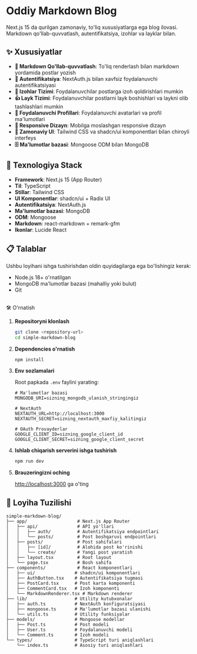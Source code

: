 # Oddiy Markdown Blog

Next.js 15 da qurilgan zamonaviy, to'liq xususiyatlarga ega blog ilovasi. Markdown qo'llab-quvvatlash, autentifikatsiya, izohlar va layklar bilan.

## ✨ Xususiyatlar

- **📝 Markdown Qo'llab-quvvatlash**: To'liq renderlash bilan markdown yordamida postlar yozish
- **🔐 Autentifikatsiya**: NextAuth.js bilan xavfsiz foydalanuvchi autentifikatsiyasi
- **💬 Izohlar Tizimi**: Foydalanuvchilar postlarga izoh qoldirishlari mumkin
- **👍 Layk Tizimi**: Foydalanuvchilar postlarni layk boshishlari va laykni olib tashlashlari mumkin
- **👤 Foydalanuvchi Profillari**: Foydalanuvchi avatarlari va profil ma'lumotlari
- **📱 Responsive Dizayn**: Mobilga moslashgan responsive dizayn
- **🎨 Zamonaviy UI**: Tailwind CSS va shadcn/ui komponentlari bilan chiroyli interfeys
- **🗄️ Ma'lumotlar bazasi**: Mongoose ODM bilan MongoDB

## 🚀 Texnologiya Stack

- **Framework**: Next.js 15 (App Router)
- **Til**: TypeScript
- **Stillar**: Tailwind CSS
- **UI Komponentlar**: shadcn/ui + Radix UI
- **Autentifikatsiya**: NextAuth.js
- **Ma'lumotlar bazasi**: MongoDB
- **ODM**: Mongoose
- **Markdown**: react-markdown + remark-gfm
- **Ikonlar**: Lucide React

## 📋 Talablar

Ushbu loyihani ishga tushirishdan oldin quyidagilarga ega bo'lishingiz kerak:

- Node.js 18+ o'rnatilgan
- MongoDB ma'lumotlar bazasi (mahalliy yoki bulut)
- Git

##

🛠️ O'rnatish

1. **Repositoryni klonlash**
   ```bash
   git clone <repository-url>
   cd simple-markdown-blog
   ```
2. **Dependencies o'rnatish**

   ```bash
   npm install
   ```

3. **Env sozlamalari**

   Root papkada `.env` faylini yarating:

   ```env
   # Ma'lumotlar bazasi
   MONGODB_URI=sizning_mongodb_ulanish_stringingiz

   # NextAuth
   NEXTAUTH_URL=http://localhost:3000
   NEXTAUTH_SECRET=sizning_nextauth_maxfiy_kalitingiz

   # OAuth Provayderlar
   GOOGLE_CLIENT_ID=sizning_google_client_id
   GOOGLE_CLIENT_SECRET=sizning_google_client_secret
   ```

4. **Ishlab chiqarish serverini ishga tushirish**

   ```bash
   npm run dev
   ```

5. **Brauzeringizni oching**

   [http://localhost:3000](http://localhost:3000) ga o'ting

## 📁 Loyiha Tuzilishi

```
simple-markdown-blog/
├── app/                   # Next.js App Router
│   ├── api/               # API yo'llari
│   │   ├── auth/          # Autentifikatsiya endpointlari
│   │   └── posts/         # Post boshqaruvi endpointlari
│   ├── posts/             # Post sahifalari
│   │   ├── [id]/          # Alohida post ko'rinishi
│   │   └── create/        # Yangi post yaratish
│   ├── layout.tsx         # Root layout
│   └── page.tsx           # Bosh sahifa
├── components/            # React komponentlari
│   ├── ui/               # shadcn/ui komponentlari
│   ├── AuthButton.tsx    # Autentifikatsiya tugmasi
│   ├── PostCard.tsx      # Post karta komponenti
│   ├── CommentCard.tsx   # Izoh komponenti
│   └── MarkdownRenderer.tsx # Markdown renderer
├── lib/                  # Utility kutubxonalar
│   ├── auth.ts           # NextAuth konfiguratsiyasi
│   ├── mongoose.ts       # Ma'lumotlar bazasi ulanishi
│   └── utils.ts          # Utility funksiyalar
├── models/               # Mongoose modellar
│   ├── Post.ts           # Post modeli
│   ├── User.ts           # Foydalanuvchi modeli
│   └── Comment.ts        # Izoh modeli
└── types/                # TypeScript turi aniqlashlari
    └── index.ts          # Asosiy turi aniqlashlari
```